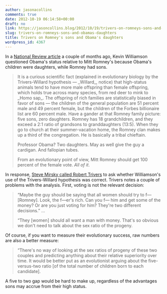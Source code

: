 ```yaml
---
author: jasonacollins
comments: true
date: 2012-10-19 06:14:58+00:00
draft: no
link: https://jasoncollins.blog/2012/10/19/trivers-on-romneys-sons-and-obamas-daughters/
slug: trivers-on-romneys-sons-and-obamas-daughters
title: Trivers on Romney's sons and Obama's daughters
wordpress_id: 4367
---
```


In a [National Review article](https://www.nationalreview.com/nrd/articles/313504/boss) a couple of months ago, Kevin Williamson questioned Obama's status relative to Mitt Romney's because Obama's children were daughters, while Romney had sons.



<blockquote>It is a curious scientific fact (explained in evolutionary biology by the Trivers-Willard hypothesis — _Willard_, notice) that high-status animals tend to have more male offspring than female offspring, which holds true across many species, from red deer to mink to _Homo sap_. The offspring of rich families are statistically biased in favor of sons — the children of the general population are 51 percent male and 49 percent female, but the children of the Forbes billionaire list are 60 percent male. Have a gander at that Romney family picture: five sons, zero daughters. Romney has 18 grandchildren, and they exceed a 2:1 ratio of grandsons to granddaughters (13:5). When they go to church at their summer-vacation home, the Romney clan makes up a third of the congregation. He is basically a tribal chieftain.

Professor Obama? Two daughters. May as well give the guy a cardigan. And fallopian tubes.

From an evolutionary point of view, Mitt Romney should get 100 percent of the female vote. _All of it_.</blockquote>



In response, [Steve Mirsky called Robert Trivers](http://www.scientificamerican.com/article.cfm?id=misadventures-in-evolutionary-political-theory) to ask whether Williamson's use of the Trivers-Willard hypothesis was correct. Trivers notes a couple of problems with the analysis. First, voting is not the relevant decision:


<blockquote>“Maybe the guy should be saying that all women should try to f— [Romney]. Look, the f—er's rich. Can you f— him and get some of the money? Or are you just voting for him? They're two different decisions.” ...

“They [women] should all want a man with money. That's so obvious we don't need to talk about the sex ratio of the progeny.</blockquote>



Of course, if you want to measure their evolutionary success, raw numbers are also a better measure:



<blockquote>“There's no way of looking at the sex ratios of progeny of these two couples and predicting anything about their relative superiority over time. It would be better put as an evolutionist arguing about the five-versus-two ratio [of the total number of children born to each candidate].</blockquote>



A five to two gap would be hard to make up, regardless of the advantages sons may accrue from their high status.
